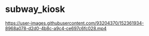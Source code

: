 # subway_kiosk


https://user-images.githubusercontent.com/93204370/152361934-8968a078-d2d0-4b8c-a9c4-ce697c6fc028.mp4
